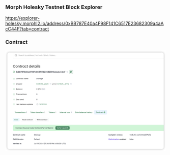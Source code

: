 ### Morph Holesky Testnet Block Explorer

https://explorer-holesky.morphl2.io/address/0xBB787E40a4F98F141C6517E23682309a4aAcC44F?tab=contract

### Contract
![Contract](./Contract.png)
